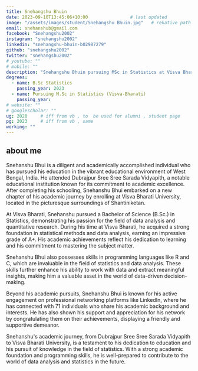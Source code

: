 ```yaml
---
title: Snehangshu Bhuin                   
date: 2023-09-10T13:45:06+10:00                # last updated
image: "/assets/images/student/Snehangshu Bhuin.jpg"   # rekative path 
email: snehanshub@gmail.com
facebook: "Snehangshu2002"        
instagram: "snehangshu2002"
linkedin: "snehangshu-bhuin-b02987279"     
github: "snehangshu2002"              
twitter: "snehangshu2002"
# youtube: ""
# mobile: ""    
description: "Snehangshu Bhuin pursuing MSc in Statistics at Visva Bharati."        # for meta description
degrees:
  - name: B.Sc Statistics            
    passing_year: 2023
  - name: Pursuing M.Sc in Statistics (Visva-Bharati) 
    passing_year:  
# website: ""
# googlescholar: "" 
ug: 2020     # iff from vb , to  be used for alumni , student page
pg: 2023     # iff from vb , same
working: ""
---
```


## about me

Snehanshu Bhui is a diligent and academically accomplished individual who has pursued his education in the vibrant educational environment of West Bengal, India. He attended Dubrajpur Sree Sree Sarada Vidyapith, a notable educational institution known for its commitment to academic excellence. After completing his schooling, Snehanshu Bhui embarked on a new chapter of his academic journey by enrolling at Visva Bharati University, located in the picturesque surroundings of Shantiniketan.

At Visva Bharati, Snehanshu pursued a Bachelor of Science (B.Sc.) in Statistics, demonstrating his passion for the field of data analysis and quantitative research. During his time at Visva Bharati, he acquired a strong foundation in statistical methods and data analysis, earning an impressive grade of A+. His academic achievements reflect his dedication to learning and his commitment to mastering the subject matter.

Snehanshu Bhui also possesses skills in programming languages like R and C, which are invaluable in the field of statistics and data analysis. These skills further enhance his ability to work with data and extract meaningful insights, making him a valuable asset in the world of data-driven decision-making.

Beyond his academic pursuits, Snehanshu Bhui is known for his active engagement on professional networking platforms like LinkedIn, where he has connected with 71 individuals who share his academic background and interests. He has also shown his support and appreciation for his network by congratulating them on their achievements, displaying a friendly and supportive demeanor.

Snehanshu's academic journey, from Dubrajpur Sree Sree Sarada Vidyapith to Visva Bharati University, is a testament to his dedication to education and his pursuit of knowledge in the field of statistics. With a strong academic foundation and programming skills, he is well-prepared to contribute to the world of data analysis and statistics in the future.
